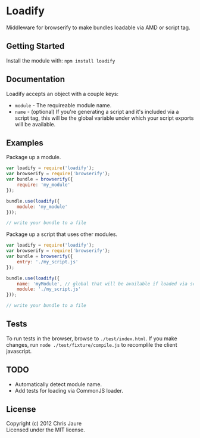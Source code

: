 # Loadify

Middleware for browserify to make bundles loadable via AMD or script tag.


## Getting Started

Install the module with: `npm install loadify`


## Documentation

Loadify accepts an object with a couple keys:

- `module` - The requireable module name.
- `name` - (optional) If you're generating a script and it's included via a script tag, this will be the global variable under which your script exports will be available.


## Examples

Package up a module.

```javascript
var loadify = require('loadify');
var browserify = require('browserify');
var bundle = browserify({
	require: 'my_module'
});

bundle.use(loadify({
	module: 'my_module'
}));

// write your bundle to a file
```

Package up a script that uses other modules.

```javascript
var loadify = require('loadify');
var browserify = require('browserify');
var bundle = browserify({
	entry: './my_script.js'
});

bundle.use(loadify({
	name: 'myModule', // global that will be available if loaded via script tag
	module: './my_script.js'
}));

// write your bundle to a file
```

## Tests

To run tests in the browser, browse to `./test/index.html`. If you make changes, run `node ./test/fixture/compile.js` to recomplile the client javascript.


## TODO

- Automatically detect module name.
- Add tests for loading via CommonJS loader.

## License

Copyright (c) 2012 Chris Jaure  
Licensed under the MIT license.
